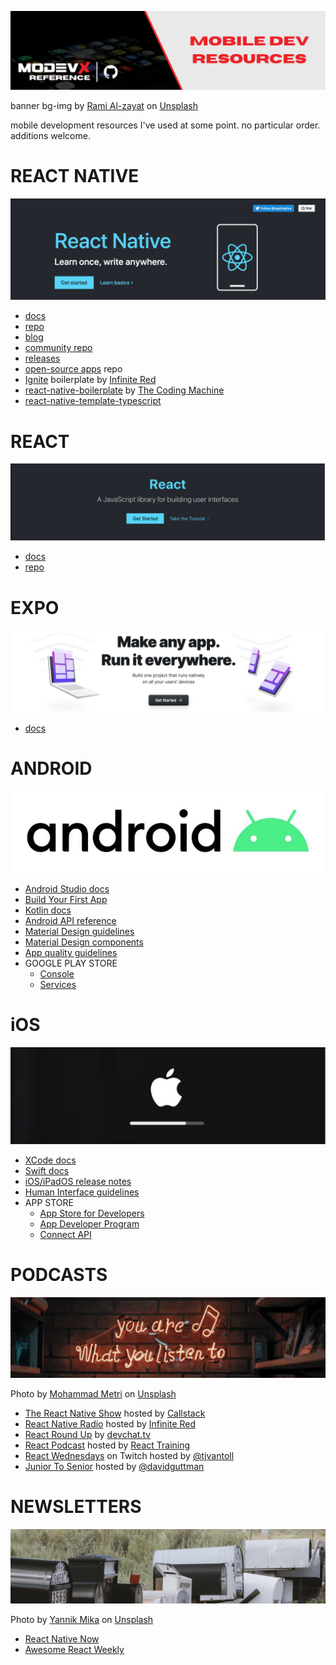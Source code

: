 ![MODEVX Resources Repo Banner](./images/repo-banner__resources.png)

banner bg-img by [Rami Al-zayat](https://unsplash.com/@rami_alzayat?utm_source=unsplash&utm_medium=referral&utm_content=creditCopyText) on [Unsplash](https://unsplash.com/s/photos/smartphone?utm_source=unsplash&utm_medium=referral&utm_content=creditCopyText)

mobile development resources I've used at some point. no particular order. additions welcome.

# **REACT NATIVE**

![React Native](./images/react-native.png)

- [docs](http://reactnative.dev/docs/getting-started)
- [repo](https://github.com/facebook/react-native/)
- [blog](https://reactnative.dev/blog)
- [community repo](https://github.com/react-native-community)
- [releases](https://github.com/react-native-community/releases)
- [open-source apps](https://github.com/ReactNativeNews/React-Native-Apps) repo
- [Ignite](https://github.com/infinitered/ignite) boilerplate by [Infinite Red](https://infinite.red/)
- [react-native-boilerplate](https://github.com/thecodingmachine/react-native-boilerplate/tree/master/template) by [The Coding Machine](https://www.thecodingmachine.com/en/home-2/)
- [react-native-template-typescript](https://github.com/react-native-community/react-native-template-typescript)

# **REACT**

![React Screenshot](./images/react.png)

- [docs](https://reactjs.org/docs)
- [repo](https://github.com/facebook/react)

# **EXPO**

![Expo Screenshot](./images/expo.png)

- [docs](https://docs.expo.io/)

# **ANDROID**

![Android Screenshot](./images/android.png)

- [Android Studio docs](https://developer.android.com/docs)
- [Build Your First App](https://developer.android.com/training/basics/firstapp)
- [Kotlin docs](https://developer.android.com/kotlin)
- [Android API reference](https://developer.android.com/reference)
- [Material Design guidelines](https://material.io/design)
- [Material Design components](https://material.io/develop/android)
- [App quality guidelines](https://developer.android.com/quality)
- GOOGLE PLAY STORE
  - [Console](https://developer.android.com/distribute/console?hl=ru)
  - [Services](https://developer.android.com/distribute/play-services?hl=ru)

# **iOS**

![iOS Screenshot](./images/ios.png)

- [XCode docs](https://developer.apple.com/documentation/xcode/)
- [Swift docs](https://developer.apple.com/documentation/swift)
- [iOS/iPadOS release notes](https://developer.apple.com/documentation/ios-ipados-release-notes)
- [Human Interface guidelines](https://developer.apple.com/design/human-interface-guidelines/ios/overview/themes/)
- APP STORE
  - [App Store for Developers](https://developer.apple.com/app-store/)
  - [App Developer Program](https://developer.apple.com/programs/whats-included/)
  - [Connect API](https://developer.apple.com/documentation/appstoreconnectapi)

# **PODCASTS**

![Podcasts Section Banner](./images/podcasts.png)

Photo by [Mohammad Metri](https://unsplash.com/@mohammadmetri?utm_source=unsplash&utm_medium=referral&utm_content=creditCopyText)
on [Unsplash](https://unsplash.com/s/photos/podcast?utm_source=unsplash&utm_medium=referral&utm_content=creditCopyText)

- [The React Native Show](https://callstack.com/podcast-react-native-show) hosted by [Callstack](https://callstack.com/)
- [React Native Radio](https://reactnativeradio.com/) hosted by [Infinite Red](http://infinite.red/)
- [React Round Up](https://devchat.tv/podcasts/react-round-up/) by [devchat.tv](https://devchat.tv/)
- [React Podcast](https://reactpodcast.simplecast.com/) hosted by [React Training](https://reacttraining.com/)
- [React Wednesdays](https://www.telerik.com/react-wednesdays) on Twitch hosted by [@tjvantoll](https://twitter.com/tjvantoll)
- [Junior To Senior](https://juniortosenior.io/) hosted by [@davidguttman](https://twitter.com/davidguttman)

# **NEWSLETTERS**

![Newsletters Section Banner](./images/newsletters.png)

Photo by [Yannik Mika](https://unsplash.com/@yannikm?utm_source=unsplash&utm_medium=referral&utm_content=creditCopyText) on [Unsplash](https://unsplash.com/s/photos/newsletter?utm_source=unsplash&utm_medium=referral&utm_content=creditCopyText)

- [React Native Now](https://reactnativenow.com/issues)
- [Awesome React Weekly](https://react.libhunt.com/newsletter/archive)

